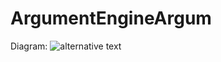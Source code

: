 # ArgumentEngineArgum

Diagram:
![alternative text](http://www.plantuml.com/plantuml/proxy?src=https://raw.githubusercontent.com/evanplett/ArgumentEngine/Initial/doc/basicdiagram.txt?token=ABB4WZW4LHROYRXZSCKCXA247T5ZA?_1)
